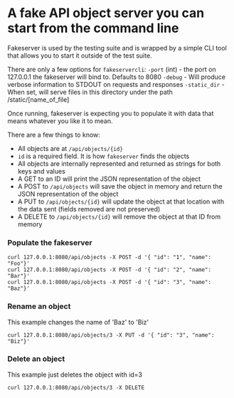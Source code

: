 # A fake API object server you can start from the command line

Fakeserver is used by the testing suite and is wrapped by a simple CLI tool that allows you to start it outside of the test suite.

There are only a few options for `fakeservercli`:
`-port` (int) - the port on 127.0.0.1 the fakeserver will bind to. Defaults to 8080
`-debug` - Will produce verbose information to STDOUT on requests and responses
`-static_dir` - When set, will serve files in this directory under the path /static/[name_of_file]

Once running, fakeserver is expecting you to populate it with data that means whatever you like it to mean.

There are a few things to know:
- All objects are at `/api/objects/{id}`
- `id` is a required field. It is how `fakeserver` finds the objects
- All objects are internally represented and returned as strings for both keys and values
- A GET to an ID will print the JSON representation of the object
- A POST to `/api/objects` will save the object in memory and return the JSON representation of the object
- A PUT to `/api/objects/{id}` will update the object at that location with the data sent (fields removed are not preserved)
- A DELETE to `/api/objects/{id}` will remove the object at that ID from memory

### Populate the fakeserver
```
curl 127.0.0.1:8080/api/objects -X POST -d '{ "id": "1", "name": "Foo"}'
curl 127.0.0.1:8080/api/objects -X POST -d '{ "id": "2", "name": "Bar"}'
curl 127.0.0.1:8080/api/objects -X POST -d '{ "id": "3", "name": "Baz"}'
```

### Rename an object
This example changes the name of 'Baz' to 'Biz'
```
curl 127.0.0.1:8080/api/objects/3 -X PUT -d '{ "id": "3", "name": "Biz"}'
```

### Delete an object
This example just deletes the object with id=3
```
curl 127.0.0.1:8080/api/objects/3 -X DELETE
```